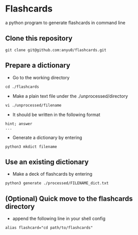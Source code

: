 # Flashcards
a python program to generate flashcards in command line

## Clone this repository

```shell
git clone git@github.com:anyu0/flashcards.git
```

## Prepare a dictionary
* Go to the working directory

```shell
cd ./flashcards
```

* Make a plain text file under the ./unprocessed/directory 

```shell
vi ./unprocessed/filename
```

* It should be written in the following format

```
hint; answer
...
```

* Generate a dictionary by entering

```shell
python3 mkdict filename
```

## Use an existing dictionary 

* Make a deck of flashcards by entering

```shell
python3 generate ./processed/FILENAME_dict.txt
```

## (Optional) Quick move to the flashcards directory
* append the following line in your shell config

 ```shell
 alias flashcard="cd path/to/flashcards"
 ```


